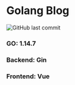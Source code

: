 # Golang Blog
![GitHub last commit](https://github.com/BruceSniper/GinVueBlog)
### GO: 1.14.7
### Backend: Gin
### Frontend: Vue